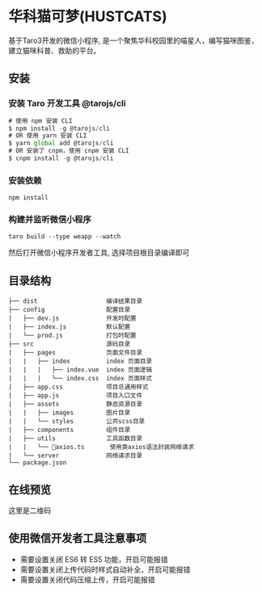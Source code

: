 # 华科猫可梦(HUSTCATS)
基于Taro3开发的微信小程序, 是一个聚焦华科校园里的喵星人，编写猫咪图鉴，建立猫咪科普、救助的平台。
## 安装
### 安装 Taro 开发工具 @tarojs/cli
```javascript
# 使用 npm 安装 CLI
$ npm install -g @tarojs/cli
# OR 使用 yarn 安装 CLI
$ yarn global add @tarojs/cli
# OR 安装了 cnpm，使用 cnpm 安装 CLI
$ cnpm install -g @tarojs/cli
```
### 安装依赖
```
npm install
```
### 构建并监听微信小程序
```
taro build --type weapp --watch
```
然后打开微信小程序开发者工具, 选择项目根目录编译即可 
## 目录结构
```
├── dist                   编译结果目录
├── config                 配置目录
|   ├── dev.js             开发时配置
|   ├── index.js           默认配置
|   └── prod.js            打包时配置
├── src                    源码目录
|   ├── pages              页面文件目录
|   |   ├── index          index 页面目录
|   |   |   ├── index.vue  index 页面逻辑
|   |   |   └── index.css  index 页面样式
|   ├── app.css            项目总通用样式
|   ├── app.js             项目入口文件
|   ├── assets             静态资源目录
|   |   ├── images         图片目录
|   |   └── styles         公共scss目录
|   ├── components         组件目录
|   ├── utils              工具函数目录
|   |   └── axios.ts       使用类axios语法封装网络请求
|   └── server             网络请求目录
└── package.json
```
## 在线预览
这里是二维码
## 使用微信开发者工具注意事项
- 需要设置关闭 ES6 转 ES5 功能，开启可能报错
- 需要设置关闭上传代码时样式自动补全，开启可能报错
- 需要设置关闭代码压缩上传，开启可能报错